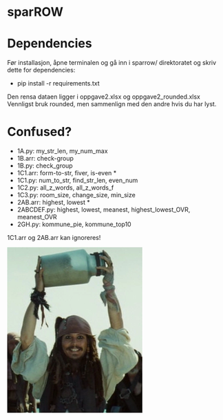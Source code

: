 # sparROW

# Dependencies

Før installasjon, åpne terminalen og gå inn i sparrow/ direktoratet og skriv dette for dependencies:
- pip install -r requirements.txt

Den rensa dataen ligger i oppgave2.xlsx og oppgave2_rounded.xlsx
Vennligst bruk rounded, men sammenlign med den andre hvis du har lyst.

# Confused?

- 1A.py: my_str_len, my_num_max
- 1B.arr: check-group
- 1B.py: check_group
- 1C1.arr: form-to-str, fiver, is-even *
- 1C1.py: num_to_str, find_str_len, even_num
- 1C2.py: all_z_words, all_z_words_f
- 1C3.py: room_size, change_size, min_size
- 2AB.arr: highest, lowest *
- 2ABCDEF.py: highest, lowest, meanest, highest_lowest_OVR, meanest_OVR
- 2GH.py: kommune_pie, kommune_top10

1C1.arr og 2AB.arr kan ignoreres! 

![sparrow](images/jar.png)
